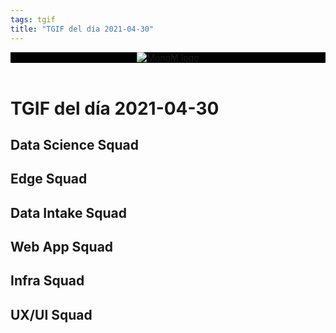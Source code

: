 ```yaml
---
tags: tgif
title: "TGIF del día 2021-04-30"
---
```


<header style="background-color: black;">
<a href="{{ '/' | url }}"><img src="{{ '/img/logo.png' | url }}" alt="MonoM logo"></a>
</header>

# TGIF del día 2021-04-30

## Data Science Squad

## Edge Squad

## Data Intake Squad

## Web App Squad

## Infra Squad

## UX/UI Squad
